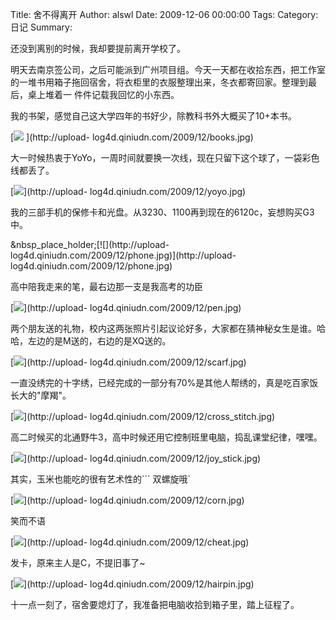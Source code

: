 Title: 舍不得离开
Author: alswl
Date: 2009-12-06 00:00:00
Tags: 
Category: 日记
Summary: 

还没到离别的时候，我却要提前离开学校了。

明天去南京签公司，之后可能派到广州项目组。今天一天都在收拾东西，把工作室的一堆书用箱子拖回宿舍，将衣柜里的衣服整理出来，冬衣都寄回家。整理到最后，桌上堆着一
件件记载我回忆的小东西。

我的书架，感觉自己这大学四年的书好少，除教科书外大概买了10+本书。

[![](http://upload-log4d.qiniudn.com/2009/12/books.jpg) ](http://upload-
log4d.qiniudn.com/2009/12/books.jpg)

大一时候热衷于YoYo，一周时间就要换一次线，现在只留下这个球了，一袋彩色线都丢了。

[![](http://upload-log4d.qiniudn.com/2009/12/yoyo.jpg)](http://upload-
log4d.qiniudn.com/2009/12/yoyo.jpg)

我的三部手机的保修卡和光盘。从3230、1100再到现在的6120c，妄想购买G3中。

&nbsp_place_holder;[![](http://upload-
log4d.qiniudn.com/2009/12/phone.jpg)](http://upload-
log4d.qiniudn.com/2009/12/phone.jpg)

高中陪我走来的笔，最右边那一支是我高考的功臣

[![](http://upload-log4d.qiniudn.com/2009/12/pen.jpg)](http://upload-
log4d.qiniudn.com/2009/12/pen.jpg)

两个朋友送的礼物，校内这两张照片引起议论好多，大家都在猜神秘女生是谁。哈哈，左边的是M送的，右边的是XQ送的。

[![](http://upload-log4d.qiniudn.com/2009/12/scarf.jpg)](http://upload-
log4d.qiniudn.com/2009/12/scarf.jpg)

一直没绣完的十字绣，已经完成的一部分有70%是其他人帮绣的，真是吃百家饭长大的"摩羯"。

[![](http://upload-log4d.qiniudn.com/2009/12/cross_stitch.jpg)](http://upload-
log4d.qiniudn.com/2009/12/cross_stitch.jpg)

高二时候买的北通野牛3，高中时候还用它控制班里电脑，捣乱课堂纪律，嘿嘿。

[![](http://upload-log4d.qiniudn.com/2009/12/joy_stick.jpg)](http://upload-
log4d.qiniudn.com/2009/12/joy_stick.jpg)

其实，玉米也能吃的很有艺术性的``` 双螺旋哦`

[![](http://upload-log4d.qiniudn.com/2009/12/corn.jpg)](http://upload-
log4d.qiniudn.com/2009/12/corn.jpg)

笑而不语

[![](http://upload-log4d.qiniudn.com/2009/12/cheat.jpg)](http://upload-
log4d.qiniudn.com/2009/12/cheat.jpg)

发卡，原来主人是C，不提旧事了~

[![](http://upload-log4d.qiniudn.com/2009/12/hairpin.jpg)](http://upload-
log4d.qiniudn.com/2009/12/hairpin.jpg)

十一点一刻了，宿舍要熄灯了，我准备把电脑收拾到箱子里，踏上征程了。

